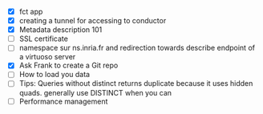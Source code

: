 - [x] fct app
- [x] creating a tunnel for accessing to conductor
- [x] Metadata description 101
- [ ] SSL certificate
- [ ] namespace sur ns.inria.fr and redirection towards describe endpoint of a virtuoso server
- [x] Ask Frank to create a Git repo
- [ ] How to load you data
- [ ] Tips: Queries without distinct returns duplicate because it uses hidden quads. generally use DISTINCT when you can
- [ ] Performance management
